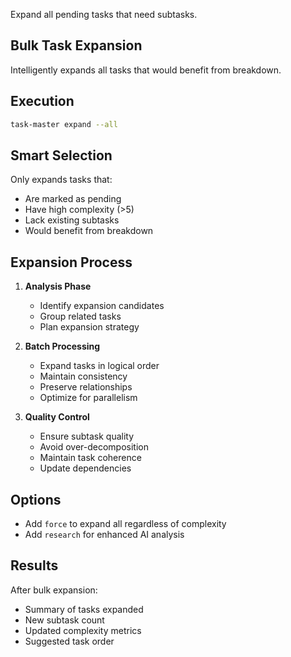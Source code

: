Expand all pending tasks that need subtasks.

## Bulk Task Expansion

Intelligently expands all tasks that would benefit from breakdown.

## Execution

```sh
task-master expand --all
```

## Smart Selection

Only expands tasks that:

- Are marked as pending
- Have high complexity (>5)
- Lack existing subtasks
- Would benefit from breakdown

## Expansion Process

1. **Analysis Phase**
   - Identify expansion candidates
   - Group related tasks
   - Plan expansion strategy

2. **Batch Processing**
   - Expand tasks in logical order
   - Maintain consistency
   - Preserve relationships
   - Optimize for parallelism

3. **Quality Control**
   - Ensure subtask quality
   - Avoid over-decomposition
   - Maintain task coherence
   - Update dependencies

## Options

- Add `force` to expand all regardless of complexity
- Add `research` for enhanced AI analysis

## Results

After bulk expansion:

- Summary of tasks expanded
- New subtask count
- Updated complexity metrics
- Suggested task order
